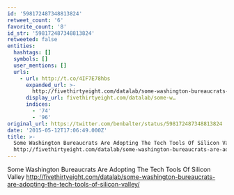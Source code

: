 ```yaml
---
id: '598172487348813824'
retweet_count: '6'
favorite_count: '8'
id_str: '598172487348813824'
retweeted: false
entities:
  hashtags: []
  symbols: []
  user_mentions: []
  urls:
    - url: http://t.co/4IF7E78hbs
      expanded_url: >-
        http://fivethirtyeight.com/datalab/some-washington-bureaucrats-are-adopting-the-tech-tools-of-silicon-valley/
      display_url: fivethirtyeight.com/datalab/some-w…
      indices:
        - '74'
        - '96'
original_url: https://twitter.com/benbalter/status/598172487348813824
date: '2015-05-12T17:06:49.000Z'
title: >-
  Some Washington Bureaucrats Are Adopting The Tech Tools Of Silicon Valley
  http://fivethirtyeight.com/datalab/some-washington-bureaucrats-are-adopting-the-tech-tools-of-silicon-valley/
---
```


Some Washington Bureaucrats Are Adopting The Tech Tools Of Silicon Valley http://fivethirtyeight.com/datalab/some-washington-bureaucrats-are-adopting-the-tech-tools-of-silicon-valley/